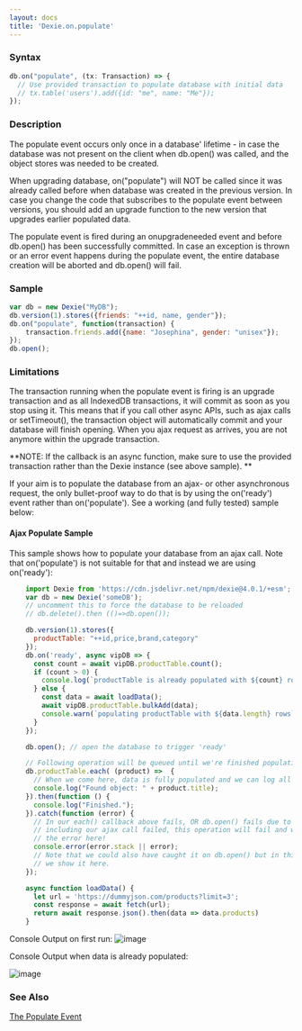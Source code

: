 ```yaml
---
layout: docs
title: 'Dexie.on.populate'
---
```


### Syntax

```ts
db.on("populate", (tx: Transaction) => {
  // Use provided transaction to populate database with initial data
  // tx.table('users').add({id: "me", name: "Me"});
});
```

### Description

The populate event occurs only once in a database' lifetime - in case the database was not present on the client when db.open() was called, and the object stores was needed to be created.

When upgrading database, on("populate") will NOT be called since it was already called before when database was created in the previous version. In case you change the code that subscribes to the populate event between versions, you should add an upgrade function to the new version that upgrades earlier populated data.

The populate event is fired during an onupgradeneeded event and before db.open() has been successfully committed. In case an exception is thrown or an error event happens during the populate event, the entire database creation will be aborted and db.open() will fail.

### Sample

```javascript
var db = new Dexie("MyDB");
db.version(1).stores({friends: "++id, name, gender"});
db.on("populate", function(transaction) {
    transaction.friends.add({name: "Josephina", gender: "unisex"});
});
db.open();
```

### Limitations

The transaction running when the populate event is firing is an upgrade transaction and as all IndexedDB transactions, it will commit as soon as you stop using it. This means that if you call other async APIs, such as ajax calls or setTimeout(), the transaction object will automatically commit and your database will finish opening. When you ajax request as arrives, you are not anymore within the upgrade transaction.

**NOTE: If the callback is an async function, make sure to use the provided transaction rather than the Dexie instance (see above sample). **

If your aim is to populate the database from an ajax- or other asynchronous request, the only bullet-proof way to do that is by using the on('ready') event rather than on('populate'). See a working (and fully tested) sample below:

#### Ajax Populate Sample

This sample shows how to populate your database from an ajax call. Note that on('populate') is not suitable for that and instead we are using on('ready'):

```javascript
    import Dexie from 'https://cdn.jsdelivr.net/npm/dexie@4.0.1/+esm';
    var db = new Dexie('someDB');
    // uncomment this to force the database to be reloaded
    // db.delete().then (()=>db.open()); 

    db.version(1).stores({
      productTable: "++id,price,brand,category"
    });
    db.on('ready', async vipDB => {
      const count = await vipDB.productTable.count();
      if (count > 0) {
        console.log(`productTable is already populated with ${count} rows`);
      } else {
        const data = await loadData();
        await vipDB.productTable.bulkAdd(data);
        console.warn(`populating productTable with ${data.length} rows`);
      }
    });

    db.open(); // open the database to trigger 'ready'

    // Following operation will be queued until we're finished populating data:
    db.productTable.each( (product) =>  {
      // When we come here, data is fully populated and we can log all objects.
      console.log("Found object: " + product.title);
    }).then(function () {
      console.log("Finished.");
    }).catch(function (error) {
      // In our each() callback above fails, OR db.open() fails due to any reason,
      // including our ajax call failed, this operation will fail and we will get
      // the error here!
      console.error(error.stack || error);
      // Note that we could also have caught it on db.open() but in this sample,
      // we show it here.
    });

    async function loadData() {
      let url = 'https://dummyjson.com/products?limit=3';
      const response = await fetch(url);
      return await response.json().then(data => data.products)
    }
```

Console Output on first run:
![image](https://github.com/dexie/dexie-website/assets/619585/4b929f62-9e7b-49a9-be5e-48684b66173c)

Console Output when data is already populated:

![image](https://github.com/dexie/dexie-website/assets/619585/2b5f3115-37c1-4887-88d3-63ed276e0f9c)

### See Also

[The Populate Event](/docs/Tutorial/Design#the-populate-event)
